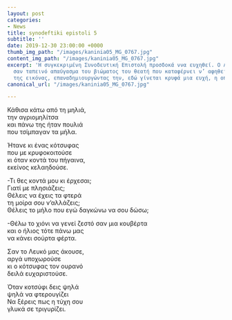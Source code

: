 ```yaml
---
layout: post
categories:
- News
title: synodeftiki epistoli 5
subtitle: ''
date: 2019-12-30 23:00:00 +0000
thumb_img_path: "/images/kaninia05_MG_0767.jpg"
content_img_path: "/images/kaninia05_MG_0767.jpg"
excerpt: 'Η συγκεκριμένη Συνοδευτική Επιστολή προσδοκά ννα ευχηθεί. Ο Λόγος που προτείνεται
  σαν ταπεινό απαύγασμα του βιώματος του θεατή που καταφέρνει ν’ αφηθεί στη μαγεία
  της εικόνας, επαναδημιουργώντας την, εδώ γίνεται κρυφά μια ευχή, η οποία βαθιά σημαίνει... '
canonical_url: "/images/kaninia05_MG_0767.jpg"

---
```

Κάθισα κάτω από τη μηλιά,   
την αγριομηλίτσα  
και πάνω της ήταν πουλιά  
που τσίμπαγαν τα μήλα.

Ήτανε κι ένας κότσυφας   
που με κρυφοκοιτούσε  
κι όταν κοντά του πήγαινα,   
εκείνος κελαηδούσε.

\-Τι θες κοντά μου κι έρχεσαι;  
Γιατί με πλησιάζεις;  
Θέλεις να έχεις τα φτερά  
τη μοίρα σου ν’αλλάζεις;  
Θέλεις το μήλο που εγώ δαγκώνω να σου δώσω;

\-Θέλω το χιόνι να γενεί ζεστό σαν μια κουβέρτα  
και ο ήλιος τότε πάνω μας  
να κάνει σούρτα φέρτα.

Σαν το Λευκό μας άκουσε,   
αργά υποχωρούσε  
κι ο κότσυφας τον ουρανό   
δειλά ευχαριστούσε.

Όταν κοτσύφι δεις ψηλά   
ψηλά να φτερουγίζει  
Να ξέρεις πως η τύχη σου   
γλυκά σε τριγυρίζει.